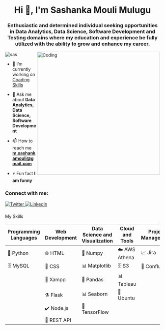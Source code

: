 
<h1 align="center">Hi 👋, I'm Sashanka Mouli Mulugu</h1>
<h3 align="center">Enthusiastic and determined individual seeking opportunities in Data Analytics, Data Science, Software Development and Testing domains where my education and experience be fully utilized with the ability to grow and enhance my career.</h3>
<img align="right" alt="Coding" width="400" src="https://cdn.dribbble.com/users/1708816/screenshots/15637256/media/f9826f0af8a49462f048262a8502035b.gif">
<p align="left"> <img alt="sas" src="https://komarev.com/ghpvc/?username=sashak113&label=Profile%20views&color=0e75b6&style=flat" alt="sashak113" /> </p>


- 🔭 I’m currently working on [Coading Skills](https://colab.research.google.com/drive/1-hW5Bgt55aaAxEYtazgOcspe4nF9YgUq#scrollTo=i4E4d_jOxAlj)

- 💬 Ask me about **Data Analytics, Data Science, Software Development**

- 📫 How to reach me **m.sashankamouli@gmail.com**

- ⚡ Fun fact **I am funny**

<h3 align="left">Connect with me:</h3>
<div class="social-icons">
    <a href="https://twitter.com/m_sashanka" target="_blank">
      <img src="https://img.shields.io/twitter/follow/m_sashanka?logo=twitter&style=for-the-badge" alt="Twitter">
    </a>
    <a href="https://linkedin.com/in/sashankmulugu" target="_blank">
      <img src="https://img.shields.io/badge/LinkedIn-Connect-blue?style=for-the-badge&logo=linkedin" alt="LinkedIn">
    </a>
   
  </div>

<h3></h3> My Skills </h3>

| Programming Languages      | Web Development               | Data Science and Visualization   | Cloud and Tools         | Project Management                      |
|----------------------------|----------------------------   |----------------------------------|-------------------------|-------------------------                |
| :snake: Python             | :globe_with_meridians: HTML   | :snake: Numpy                    | :cloud: AWS Athena      | :chart_with_upwards_trend: Jira         |
| :file_cabinet: MySQL       | :art: CSS                     | :bar_chart: Matplotlib           | :file_cabinet: S3       | :blue_book: Confluence                  |
|                            | :tumbler_glass: Xampp         | :panda_face: Pandas              | :bar_chart: Tableau     |                                         |
|                            | :alembic: Flask               | :bar_chart: Seaborn              | :penguin: Ubuntu        |                                         |
|                            | :heavy_check_mark: Node.js    | :brain: TensorFlow               |                         |                                         |    
|                            | :link: REST API               |                                  |                         |                                         |

